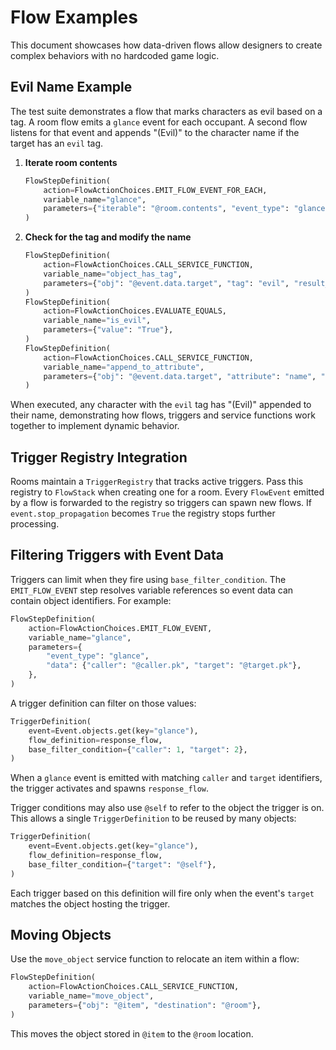 # Flow Examples

This document showcases how data-driven flows allow designers to create complex behaviors with no hardcoded game logic.

## Evil Name Example

The test suite demonstrates a flow that marks characters as evil based on a tag. A room flow emits a `glance` event for each occupant. A second flow listens for that event and appends "(Evil)" to the character name if the target has an `evil` tag.

1. **Iterate room contents**
   ```python
   FlowStepDefinition(
       action=FlowActionChoices.EMIT_FLOW_EVENT_FOR_EACH,
       variable_name="glance",
       parameters={"iterable": "@room.contents", "event_type": "glance", "data": {"target": "@item"}},
   )
   ```
2. **Check for the tag and modify the name**
   ```python
   FlowStepDefinition(
       action=FlowActionChoices.CALL_SERVICE_FUNCTION,
       variable_name="object_has_tag",
       parameters={"obj": "@event.data.target", "tag": "evil", "result_variable": "is_evil"},
   )
   FlowStepDefinition(
       action=FlowActionChoices.EVALUATE_EQUALS,
       variable_name="is_evil",
       parameters={"value": "True"},
   )
   FlowStepDefinition(
       action=FlowActionChoices.CALL_SERVICE_FUNCTION,
       variable_name="append_to_attribute",
       parameters={"obj": "@event.data.target", "attribute": "name", "append_text": " (Evil)"},
   )
   ```

When executed, any character with the `evil` tag has "(Evil)" appended to their name, demonstrating how flows, triggers and service functions work together to implement dynamic behavior.

## Trigger Registry Integration

Rooms maintain a ``TriggerRegistry`` that tracks active triggers. Pass this
registry to ``FlowStack`` when creating one for a room. Every ``FlowEvent``
emitted by a flow is forwarded to the registry so triggers can spawn new flows.
If ``event.stop_propagation`` becomes ``True`` the registry stops further
processing.

## Filtering Triggers with Event Data

Triggers can limit when they fire using ``base_filter_condition``. The
``EMIT_FLOW_EVENT`` step resolves variable references so event data can contain
object identifiers. For example:

```python
FlowStepDefinition(
    action=FlowActionChoices.EMIT_FLOW_EVENT,
    variable_name="glance",
    parameters={
        "event_type": "glance",
        "data": {"caller": "@caller.pk", "target": "@target.pk"},
    },
)
```

A trigger definition can filter on those values:

```python
TriggerDefinition(
    event=Event.objects.get(key="glance"),
    flow_definition=response_flow,
    base_filter_condition={"caller": 1, "target": 2},
)
```

When a ``glance`` event is emitted with matching ``caller`` and ``target``
identifiers, the trigger activates and spawns ``response_flow``.

Trigger conditions may also use ``@self`` to refer to the object the trigger is
on. This allows a single ``TriggerDefinition`` to be reused by many objects:

```python
TriggerDefinition(
    event=Event.objects.get(key="glance"),
    flow_definition=response_flow,
    base_filter_condition={"target": "@self"},
)
```

Each trigger based on this definition will fire only when the event's
``target`` matches the object hosting the trigger.

## Moving Objects

Use the ``move_object`` service function to relocate an item within a flow:

```python
FlowStepDefinition(
    action=FlowActionChoices.CALL_SERVICE_FUNCTION,
    variable_name="move_object",
    parameters={"obj": "@item", "destination": "@room"},
)
```

This moves the object stored in ``@item`` to the ``@room`` location.
